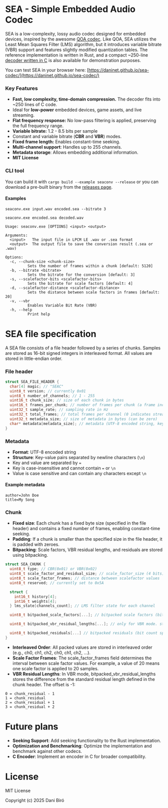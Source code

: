 # SEA - Simple Embedded Audio Codec

SEA is a low-complexity, lossy audio codec designed for embedded devices, inspired by the awesome [QOA codec](https://qoaformat.org/). Like QOA, SEA utilizes the Least Mean Squares Filter (LMS) algorithm, but it introduces variable bitrate (VBR) support and features slightly modified quantization tables. The reference implementation is written in Rust, and a compact ~250-line [decoder written in C](https://github.com/Daninet/sea-codec/blob/master/c/sea.h) is also available for demonstration purposes.

You can test SEA in your browser here: [https://daninet.github.io/sea-codec/](https://daninet.github.io/sea-codec/)

### Key Features

- **Fast, low complexity, time-domain compression.** The decoder fits into ~250 lines of C code.
- Ideal for **low-power** embedded devices, game assets, and live streaming.
- **Flat frequency response:** No low-pass filtering is applied, preserving the full frequency range.
- **Variable bitrate:** 1.2 - 8.5 bits per sample
- Constant and variable bitrate (**CBR** and **VBR**) modes.
- **Fixed frame length:** Enables constant-time seeking.
- **Multi-channel support**: Handles up to 255 channels.
- **Metadata storage**: Allows embedding additional information.
- **MIT License**

### CLI tool

You can build it with `cargo build --example seaconv --release` or you can download a pre-built binary from the [releases page](https://github.com/Daninet/sea-codec/releases).

#### Examples

`seaconv.exe input.wav encoded.sea --bitrate 3`

`seaconv.exe encoded.sea decoded.wav`

```
Usage: seaconv.exe [OPTIONS] <input> <output>

Arguments:
  <input>   The input file in LPCM LE .wav or .sea format
  <output>  The output file to save the conversion result (.sea or .wav)

Options:
  -c, --chunk-size <chunk-size>
          Sets the number of frames within a chunk [default: 5120]
  -b, --bitrate <bitrate>
          Sets the bitrate for the conversion [default: 3]
  -s, --scalefactor-bits <scalefactor-bits>
          Sets the bitrate for scale factors [default: 4]
  -d, --scalefactor-distance <scalefactor-distance>
          Sets the distance between scale factors in frames [default: 20]
  -v, --vbr
          Enables Variable Bit Rate (VBR)
  -h, --help
          Print help
```

# SEA file specification

A SEA file consists of a file header followed by a series of chunks. Samples are stored as 16-bit signed integers in interleaved format. All values are stored in little-endian order.

### File header

```c
struct SEA_FILE_HEADER {
  char[4] magic; // "SEAC"
  uint8_t version; // currently 0x01
  uint8_t number_of_channels; // 1 - 255
  uint16_t chunk_size; // size of each chunk in bytes
  uint16_t frames_per_chunk; // number of frames per chunk (a frame includes samples for all channels)
  uint32_t sample_rate; // sampling rate in Hz
  uint32_t total_frames; // total frames per channel (0 indicates streaming until EOF)
  uint32_t metadata_size; // size of metadata in bytes (can be zero)
  char* metadata[metadata_size]; // metadata (UTF-8 encoded string, key=value pairs separated by newline character)
}
```

### Metadata

- **Format**: UTF-8 encoded string
- **Structure**: Key-value pairs separated by newline characters (`\n`)
- Key and value are separated by `=`
- Key is case-insensitive and cannot contain `=` or `\n`
- Value is case sensitive and can contain any characters except `\n`

#### Example metadata

```
author=John Doe
title=My Song
```

### Chunk

- **Fixed size**: Each chunk has a fixed byte size (specified in the file header) and contains a fixed number of frames, enabling constant-time seeking.
- **Padding**: If a chunk is smaller than the specified size in the file header, it is padded with zeroes.
- **Bitpacking**: Scale factors, VBR residual lengths, and residuals are stored using bitpacking.

```c
struct SEA_CHUNK {
  uint8_t type; // CBR(0x01) or VBR(0x02)
  uint8_t scale_factor_and_residual_size; // scale_factor_size (4 bits) | residual_size (4 bits)
  uint8_t scale_factor_frames; // distance between scalefactor values
  uint8_t reserved; // currently set to 0x5A

  struct {
    int16_t history[4];
    int16_t weights[4];
  } lms_state[channels_count]; // LMS filter state for each channel

  uint8_t bitpacked_scale_factors[...]; // bitpacked scale factors (bit count specified by scale_factor_size)

  uint8_t bitpacked_vbr_residual_lengths[...]; // only for VBR mode. stores residual length differences (2 bits per value) compared to reference stored in chunk header

  uint8_t bitpacked_residuals[...] // bitpacked residuals (bit count specified by residual_size or VBR residual lengths)
}
```

- **Interleaved Order**: All packed values are stored in interleaved order (e.g., ch0, ch1, ch2, ch0, ch1, ch2, ...).
- **Scale Factor Frames**: The scale_factor_frames field determines the interval between scale factor values. For example, a value of 20 means one scale factor is applied to 20 samples.
- **VBR Residual Lengths**: In VBR mode, bitpacked_vbr_residual_lengths stores the difference from the standard residual length defined in the chunk header. The offset is -1:

```
0 = chunk_residual - 1
1 = chunk_residual
2 = chunk_residual + 1
3 = chunk_residual + 2
```

# Future plans

- **Seeking Support**: Add seeking functionality to the Rust implementation.
- **Optimization and Benchmarking**: Optimize the implementation and benchmark against other codecs.
- **C Encoder**: Implement an encoder in C for broader compatibility.

# License

MIT License

Copyright (c) 2025 Dani Biró
